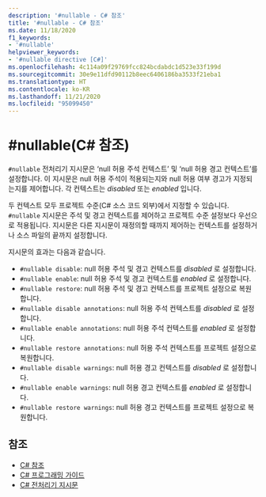 ```yaml
---
description: '#nullable - C# 참조'
title: '#nullable - C# 참조'
ms.date: 11/18/2020
f1_keywords:
- '#nullable'
helpviewer_keywords:
- '#nullable directive [C#]'
ms.openlocfilehash: 4c114a09f29769fcc824bcdabdc1d523e33f199d
ms.sourcegitcommit: 30e9e11dfd90112b8eec6406186ba3533f21eba1
ms.translationtype: HT
ms.contentlocale: ko-KR
ms.lasthandoff: 11/21/2020
ms.locfileid: "95099450"
---
```

# <a name="nullable-c-reference"></a>#nullable(C# 참조)

`#nullable` 전처리기 지시문은 ‘null 허용 주석 컨텍스트’ 및 ‘null 허용 경고 컨텍스트’를 설정합니다.  이 지시문은 null 허용 주석이 적용되는지와 null 허용 여부 경고가 지정되는지를 제어합니다. 각 컨텍스트는 *disabled* 또는 *enabled* 입니다.

두 컨텍스트 모두 프로젝트 수준(C# 소스 코드 외부)에서 지정할 수 있습니다. `#nullable` 지시문은 주석 및 경고 컨텍스트를 제어하고 프로젝트 수준 설정보다 우선으로 적용됩니다. 지시문은 다른 지시문이 재정의할 때까지 제어하는 컨텍스트를 설정하거나 소스 파일의 끝까지 설정합니다.

지시문의 효과는 다음과 같습니다.

- `#nullable disable`: null 허용 주석 및 경고 컨텍스트를 *disabled* 로 설정합니다.
- `#nullable enable`: null 허용 주석 및 경고 컨텍스트를 *enabled* 로 설정합니다.
- `#nullable restore`: null 허용 주석 및 경고 컨텍스트를 프로젝트 설정으로 복원합니다.
- `#nullable disable annotations`: null 허용 주석 컨텍스트를 *disabled* 로 설정합니다.
- `#nullable enable annotations`: null 허용 주석 컨텍스트를 *enabled* 로 설정합니다.
- `#nullable restore annotations`: null 허용 주석 컨텍스트를 프로젝트 설정으로 복원합니다.
- `#nullable disable warnings`: null 허용 경고 컨텍스트를 *disabled* 로 설정합니다.
- `#nullable enable warnings`: null 허용 경고 컨텍스트를 *enabled* 로 설정합니다.
- `#nullable restore warnings`: null 허용 경고 컨텍스트를 프로젝트 설정으로 복원합니다.

## <a name="see-also"></a>참조

- [C# 참조](../index.md)
- [C# 프로그래밍 가이드](../../programming-guide/index.md)
- [C# 전처리기 지시문](./index.md)

